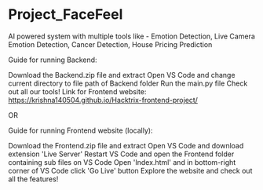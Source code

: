 # Project_FaceFeel
AI powered system with multiple tools like - Emotion Detection, Live Camera Emotion Detection, Cancer Detection, House Pricing Prediction

Guide for running Backend:

Download the Backend.zip file and extract
Open VS Code and change current directory to file path of Backend folder
Run the main.py file
Check out all our tools!
Link for Frontend website:
https://krishna140504.github.io/Hacktrix-frontend-project/

OR

Guide for running Frontend website (locally):

Download the Frontend.zip file and extract
Open VS Code and download extension 'Live Server'
Restart VS Code and open the Frontend folder containing sub files on VS Code
Open 'Index.html' and in bottom-right corner of VS Code click 'Go Live' button
Explore the website and check out all the features!
